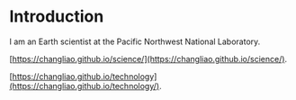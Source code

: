 # Introduction

I am an Earth scientist at the Pacific Northwest National Laboratory.

[https://changliao.github.io/science/](https://changliao.github.io/science/).

[https://changliao.github.io/technology](https://changliao.github.io/technology/).



